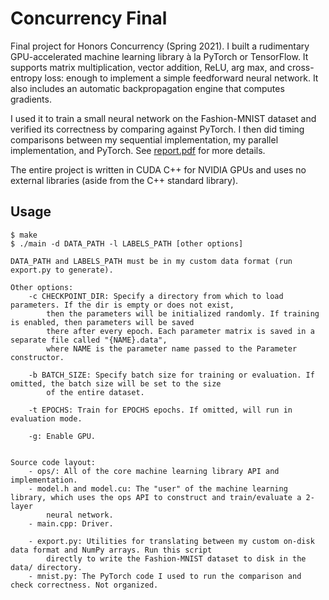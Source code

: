 # Concurrency Final
Final project for Honors Concurrency (Spring 2021). I built a rudimentary GPU-accelerated machine learning library à la PyTorch or TensorFlow. It supports matrix multiplication, vector addition, ReLU, arg max, and cross-entropy loss: enough to implement a simple feedforward neural network. It also includes an automatic backpropagation engine that computes gradients.

I used it to train a small neural network on the Fashion-MNIST dataset and verified its correctness by comparing against PyTorch. I then did timing comparisons between my sequential implementation, my parallel implementation, and PyTorch. See [report.pdf](report.pdf) for more details.

The entire project is written in CUDA C++ for NVIDIA GPUs and uses no external libraries (aside from the C++ standard library).

## Usage

```
$ make
$ ./main -d DATA_PATH -l LABELS_PATH [other options]

DATA_PATH and LABELS_PATH must be in my custom data format (run export.py to generate).

Other options:
    -c CHECKPOINT_DIR: Specify a directory from which to load parameters. If the dir is empty or does not exist,
        then the parameters will be initialized randomly. If training is enabled, then parameters will be saved
        there after every epoch. Each parameter matrix is saved in a separate file called "{NAME}.data",
        where NAME is the parameter name passed to the Parameter constructor.

    -b BATCH_SIZE: Specify batch size for training or evaluation. If omitted, the batch size will be set to the size
        of the entire dataset.

    -t EPOCHS: Train for EPOCHS epochs. If omitted, will run in evaluation mode.

    -g: Enable GPU.


Source code layout:
    - ops/: All of the core machine learning library API and implementation.
    - model.h and model.cu: The "user" of the machine learning library, which uses the ops API to construct and train/evaluate a 2-layer
        neural network.
    - main.cpp: Driver.
    
    - export.py: Utilities for translating between my custom on-disk data format and NumPy arrays. Run this script
        directly to write the Fashion-MNIST dataset to disk in the data/ directory.
    - mnist.py: The PyTorch code I used to run the comparison and check correctness. Not organized.
 ```
